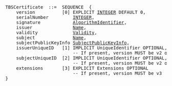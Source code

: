 <pre>
TBSCertificate  ::=  SEQUENCE  {
    version          [0] EXPLICIT <a href="integer.md">INTEGER</a> DEFAULT 0,
    serialNumber         <a href="integer.md">INTEGER</a>,
    signature            <a href="algorithm-identifier.md">AlgorithmIdentifier</a>,
    issuer               <a href="rfc5280-name.md">Name</a>,
    validity             <a href="rfc5280-validity.md">Validity</a>,
    subject              <a href="rfc5280-name.md">Name</a>,
    subjectPublicKeyInfo <a href="rfc5280-subject-public-key-info.md">SubjectPublicKeyInfo</a>,
    issuerUniqueID   [1] IMPLICIT UniqueIdentifier OPTIONAL,
                         -- If present, version MUST be v2 or v3
    subjectUniqueID  [2] IMPLICIT UniqueIdentifier OPTIONAL,
                         -- If present, version MUST be v2 or v3
    extensions       [3] EXPLICIT Extensions OPTIONAL
                         -- If present, version MUST be v3
}
</pre>
